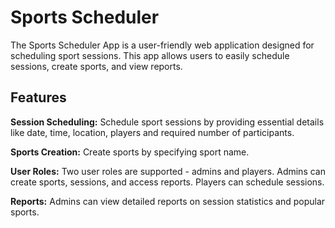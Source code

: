 # **Sports Scheduler**

The Sports Scheduler App is a user-friendly web application designed for scheduling sport sessions. This app allows users to easily schedule sessions, create sports, and view reports.

## Features

**Session Scheduling:** Schedule sport sessions by providing essential details like date, time, location, players and required number of participants.

**Sports Creation:** Create sports by specifying sport name.

**User Roles:** Two user roles are supported - admins and players. Admins can create sports, sessions, and access reports. Players can schedule sessions.

**Reports:** Admins can view detailed reports on session statistics and popular sports.
